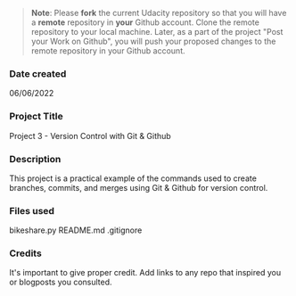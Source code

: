 >**Note**: Please **fork** the current Udacity repository so that you will have a **remote** repository in **your** Github account. Clone the remote repository to your local machine. Later, as a part of the project "Post your Work on Github", you will push your proposed changes to the remote repository in your Github account.

### Date created
06/06/2022

### Project Title
Project 3 - Version Control with Git & Github

### Description
This project is a practical example of the commands used to create branches, commits, and merges using Git & Github for version control.

### Files used
bikeshare.py
README.md
.gitignore

### Credits
It's important to give proper credit. Add links to any repo that inspired you or blogposts you consulted.

